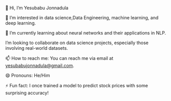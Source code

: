 👋 Hi, I’m Yesubabu Jonnadula

👀 I’m interested in data science,Data Engineering, machine learning, and deep learning.

🌱 I’m currently learning about neural networks and their applications in NLP.

 I’m looking to collaborate on data science projects, especially those involving real-world datasets.

📫 How to reach me: You can reach me via email at yesubabujonnadula@gmail.com.

😄 Pronouns: He/Him

⚡ Fun fact: I once trained a model to predict stock prices with some surprising accuracy!

<!---
Yesubabu777/Yesubabu777 is a ✨ special ✨ repository because its `README.md` (this file) appears on your GitHub profile.
You can click the Preview link to take a look at your changes.
--->

